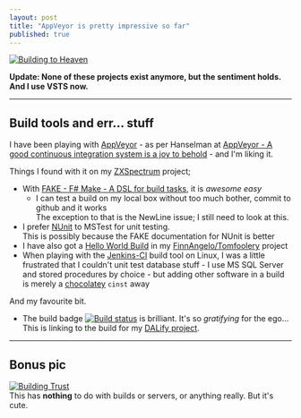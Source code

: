```yaml
---
layout: post
title: "AppVeyor is pretty impressive so far"
published: true
---
```


<a href="https://flic.kr/p/64Qc2m" title="Building to Heaven">![Building to Heaven](https://raw.githubusercontent.com/FinnAngelo/FinnAngelo.github.io/master/_posts/images/3325135786_9f28847c3c_z.jpg)</a>

**Update: None of these projects exist anymore, but the sentiment holds.  And I use VSTS now.**

----------------------------------------

## Build tools and err... stuff ##

I have been playing with [AppVeyor](https://ci.appveyor.com) - as per Hanselman at [AppVeyor - A good continuous integration system is a joy to behold](http://www.hanselman.com/blog/AppVeyorAGoodContinuousIntegrationSystemIsAJoyToBehold.aspx
) - and I'm liking it.

Things I found with it on my [ZXSpectrum](https://github.com/FinnAngelo/ZXSpectrum) project;

* With [FAKE - F# Make - A DSL for build tasks](http://fsharp.github.io/FAKE/), it is _awesome easy_
  * I can test a build on my local box without too much bother, commit to github and it works  
    The exception to that is the NewLine issue; I still need to look at this.
* I prefer [NUnit](http://www.nunit.org/) to MSTest for unit testing.  
  This is possibly because the FAKE documentation for NUnit is better
* I have also got a [Hello World Build](https://github.com/FinnAngelo/Tomfoolery/tree/master/HelloWorldBuild) in my [FinnAngelo/Tomfoolery](https://github.com/FinnAngelo/Tomfoolery) project
* When playing with the [Jenkins-CI](https://jenkins-ci.org/) build tool on Linux, I was a little frustrated that I couldn't unit test database stuff - I use MS SQL Server and stored procedures by choice - but adding other software in a build is merely a [chocolatey](https://chocolatey.org/) `cinst` away

And my favourite bit.

* The build badge [![Build status](https://ci.appveyor.com/api/projects/status/c7pd6su7824jiuv8?svg=true)](https://ci.appveyor.com/project/FinnAngelo/dalify) is brilliant. It's so _gratifying_ for the ego...  
  This is linking to the build for my [DALify project](https://github.com/FinnAngelo/DALify).

----------------------------------------

## Bonus pic ##

<a href="https://flic.kr/p/9YhRK2" title="Building Trust">![Building Trust](https://raw.githubusercontent.com/FinnAngelo/FinnAngelo.github.io/master/_posts/images/5887867043_8386af87b1_z.jpg)</a>  
This has **nothing** to do with builds or servers, or anything really. But it's cute.
